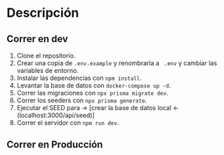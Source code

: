 # Descripción

## Correr en dev

1. Clone el repositorio.
2. Crear una copia de `.env.example` y renombrarla a ` .env` y cambiar las variables de entorno.
3. Instalar las dependencias con `npm install`.
4. Levantar la base de datos con `docker-compose up -d`.
5. Correr las migraciones con `npx prisma migrate dev`.
6. Correr los seeders con `npx prisma generate`.
7. Ejecutar el SEED para -> [crear la base de datos local <- (localhost:3000/api/seed)]
8. Correr el servidor con `npm run dev`.

## Correr en Producción

